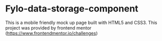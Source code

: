 # Fylo-data-storage-component

This is a mobile friendly mock up page built with HTML5 and CSS3. This project was provided by frontend mentor (https://www.frontendmentor.io/challenges)
